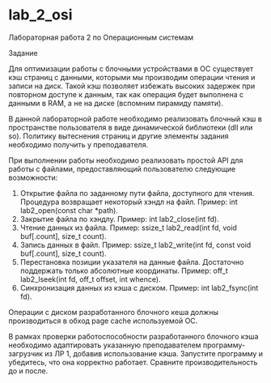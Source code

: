 # lab_2_osi
Лабораторная работа 2 по Операционным системам

Задание

Для оптимизации работы с блочными устройствами в ОС существует кэш страниц с данными, которыми мы производим операции чтения и записи на диск. Такой кэш позволяет избежать высоких задержек при повторном доступе к данным, так как операция будет выполнена с данными в RAM, а не на диске (вспомним пирамиду памяти).

В данной лабораторной работе необходимо реализовать блочный кэш в пространстве пользователя в виде динамической библиотеки (dll или so). Политику вытеснения страниц и другие элементы задания необходимо получить у преподавателя.

При выполнении работы необходимо реализовать простой API для работы с файлами, предоставляющий пользователю следующие возможности:

1. Открытие файла по заданному пути файла, доступного для чтения. Процедура возвращает некоторый хэндл на файл. Пример:
int lab2_open(const char *path).
2. Закрытие файла по хэндлу. Пример:
int lab2_close(int fd).
3. Чтение данных из файла. Пример:
ssize_t lab2_read(int fd, void buf[.count], size_t count).
4. Запись данных в файл. Пример:
ssize_t lab2_write(int fd, const void buf[.count], size_t count).
5. Перестановка позиции указателя на данные файла. Достаточно поддержать только абсолютные координаты. Пример:
​​​​​​​off_t lab2_lseek(int fd, off_t offset, int whence).
6. Синхронизация данных из кэша с диском. Пример:
int lab2_fsync(int fd).

Операции с диском разработанного блочного кеша должны производиться в обход page cache используемой ОС.

В рамках проверки работоспособности разработанного блочного кэша необходимо адаптировать указанную преподавателем программу-загрузчик из ЛР 1, добавив использование кэша. Запустите программу и убедитесь, что она корректно работает. Сравните производительность до и после.
